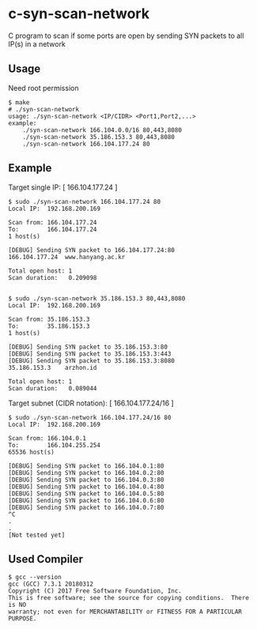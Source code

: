 # c-syn-scan-network
C program to scan if some ports are open by sending SYN packets to all IP(s) in a network

## Usage
Need root permission
```
$ make
# ./syn-scan-network
usage: ./syn-scan-network <IP/CIDR> <Port1,Port2,...>
example:
	./syn-scan-network 166.104.0.0/16 80,443,8080
	./syn-scan-network 35.186.153.3 80,443,8080
	./syn-scan-network 166.104.177.24 80
```

## Example
Target single IP: [ 166.104.177.24 ]
```
$ sudo ./syn-scan-network 166.104.177.24 80
Local IP:  192.168.200.169

Scan from: 166.104.177.24
To:        166.104.177.24
1 host(s)

[DEBUG] Sending SYN packet to 166.104.177.24:80
166.104.177.24	www.hanyang.ac.kr

Total open host: 1
Scan duration:   0.209098


$ sudo ./syn-scan-network 35.186.153.3 80,443,8080
Local IP:  192.168.200.169

Scan from: 35.186.153.3
To:        35.186.153.3
1 host(s)

[DEBUG] Sending SYN packet to 35.186.153.3:80
[DEBUG] Sending SYN packet to 35.186.153.3:443
[DEBUG] Sending SYN packet to 35.186.153.3:8080
35.186.153.3	arzhon.id

Total open host: 1
Scan duration:   0.089044
```
Target subnet (CIDR notation): [ 166.104.177.24/16 ]
```
$ sudo ./syn-scan-network 166.104.177.24/16 80
Local IP:  192.168.200.169

Scan from: 166.104.0.1
To:        166.104.255.254
65536 host(s)

[DEBUG] Sending SYN packet to 166.104.0.1:80
[DEBUG] Sending SYN packet to 166.104.0.2:80
[DEBUG] Sending SYN packet to 166.104.0.3:80
[DEBUG] Sending SYN packet to 166.104.0.4:80
[DEBUG] Sending SYN packet to 166.104.0.5:80
[DEBUG] Sending SYN packet to 166.104.0.6:80
[DEBUG] Sending SYN packet to 166.104.0.7:80
^C
.
.
[Not tested yet]
```

## Used Compiler
```
$ gcc --version
gcc (GCC) 7.3.1 20180312
Copyright (C) 2017 Free Software Foundation, Inc.
This is free software; see the source for copying conditions.  There is NO
warranty; not even for MERCHANTABILITY or FITNESS FOR A PARTICULAR PURPOSE.
```
